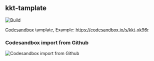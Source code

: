 kkt-tamplate
---

![Build](https://github.com/kktjs/kkt-tamplate/workflows/Build/badge.svg)

[Codesandbox](https://codesandbox.io/) tamplate, Example: https://codesandbox.io/s/kkt-xk96r 

### Codesandbox import from Github

![Codesandbox import from Github](https://user-images.githubusercontent.com/1680273/103400375-cef49f80-4b7f-11eb-903f-aa6479d322a1.jpg)
